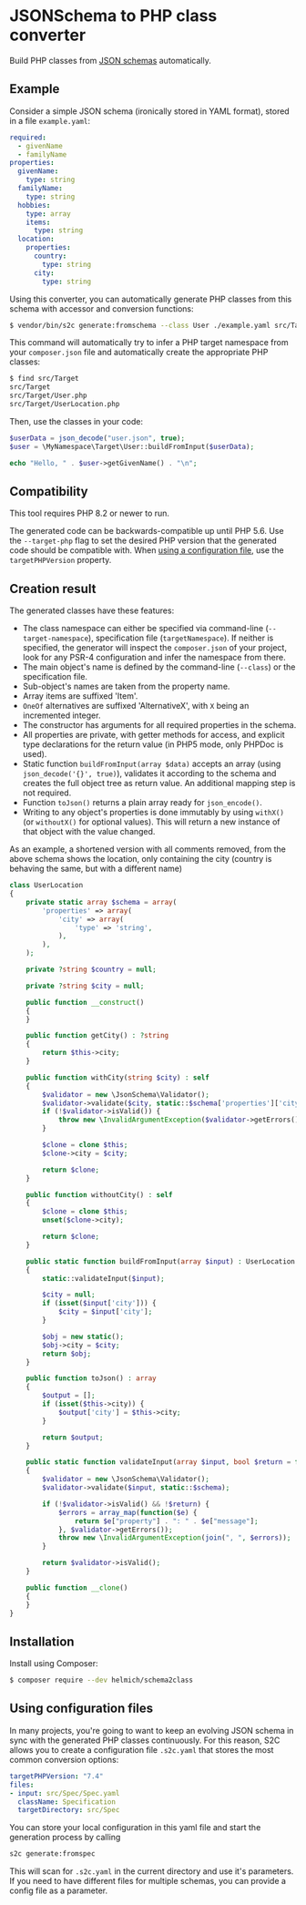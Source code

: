 # JSONSchema to PHP class converter

Build PHP classes from [JSON schemas][jsonschema] automatically.

## Example

Consider a simple JSON schema (ironically stored in YAML format), stored in a file `example.yaml`:

```yaml
required:
  - givenName
  - familyName
properties:
  givenName:
    type: string
  familyName:
    type: string
  hobbies:
    type: array
    items:
      type: string
  location:
    properties:
      country:
        type: string
      city:
        type: string 
```

Using this converter, you can automatically generate PHP classes from this schema
with accessor and conversion functions:

```bash
$ vendor/bin/s2c generate:fromschema --class User ./example.yaml src/Target
```

This command will automatically try to infer a PHP target namespace from your `composer.json` file and automatically create the appropriate PHP classes:

```bash
$ find src/Target
src/Target
src/Target/User.php
src/Target/UserLocation.php
```

Then, use the classes in your code:

```php
$userData = json_decode("user.json", true);
$user = \MyNamespace\Target\User::buildFromInput($userData);

echo "Hello, " . $user->getGivenName() . "\n";
```

## Compatibility

This tool requires PHP 8.2 or newer to run.

The generated code can be backwards-compatible up until PHP 5.6. Use the `--target-php` flag to set the desired PHP version that the generated code should be compatible with. When [using a configuration file](#using-configuration-files), use the `targetPHPVersion` property. 

## Creation result

The generated classes have these features:

- The class namespace can either be specified via command-line (`--target-namespace`), specification file (`targetNamespace`). If neither is specified, the generator will inspect the `composer.json` of your project, look for any PSR-4 configuration and infer the namespace from there.
- The main object's name is defined by the command-line (`--class`) or the specification file.
- Sub-object's names are taken from the property name.
- Array items are suffixed 'Item'.
- `OneOf` alternatives are suffixed 'AlternativeX', with `X` being an incremented integer.
- The constructor has arguments for all required properties in the schema.
- All properties are private, with getter methods for access, and explicit type declarations for the return value (in PHP5 mode, only PHPDoc is used).
- Static function `buildFromInput(array $data)` accepts an array (using `json_decode('{}', true)`), validates it according to the schema and creates the full object tree as return value. An additional mapping step is not required.
- Function `toJson()` returns a plain array ready for `json_encode()`.
- Writing to any object's properties is done immutably by using `withX()` (or `withoutX()` for optional values). This will return a new instance of that object with the value changed.

As an example, a shortened version with all comments removed, from the above schema shows the location, only containing the city (country is behaving the same, but with a different name)

```php
class UserLocation
{
    private static array $schema = array(
        'properties' => array(
            'city' => array(
                'type' => 'string',
            ),
        ),
    );

    private ?string $country = null;

    private ?string $city = null;

    public function __construct()
    {
    }

    public function getCity() : ?string
    {
        return $this->city;
    }

    public function withCity(string $city) : self
    {
        $validator = new \JsonSchema\Validator();
        $validator->validate($city, static::$schema['properties']['city']);
        if (!$validator->isValid()) {
            throw new \InvalidArgumentException($validator->getErrors()[0]['message']);
        }

        $clone = clone $this;
        $clone->city = $city;

        return $clone;
    }

    public function withoutCity() : self
    {
        $clone = clone $this;
        unset($clone->city);

        return $clone;
    }

    public static function buildFromInput(array $input) : UserLocation
    {
        static::validateInput($input);

        $city = null;
        if (isset($input['city'])) {
            $city = $input['city'];
        }

        $obj = new static();
        $obj->city = $city;
        return $obj;
    }

    public function toJson() : array
    {
        $output = [];
        if (isset($this->city)) {
            $output['city'] = $this->city;
        }

        return $output;
    }

    public static function validateInput(array $input, bool $return = false) : bool
    {
        $validator = new \JsonSchema\Validator();
        $validator->validate($input, static::$schema);

        if (!$validator->isValid() && !$return) {
            $errors = array_map(function($e) {
                return $e["property"] . ": " . $e["message"];
            }, $validator->getErrors());
            throw new \InvalidArgumentException(join(", ", $errors));
        }

        return $validator->isValid();
    }

    public function __clone()
    {
    }
}
```

## Installation

Install using Composer:

```bash
$ composer require --dev helmich/schema2class
```

## Using configuration files

In many projects, you're going to want to keep an evolving JSON schema in sync with the generated PHP classes continuously. For this reason, S2C allows you to create a configuration file `.s2c.yaml` that stores the most common conversion options:

```yaml
targetPHPVersion: "7.4"
files:
- input: src/Spec/Spec.yaml
  className: Specification
  targetDirectory: src/Spec
```

You can store your local configuration in this yaml file and start the generation process by calling

```bash
s2c generate:fromspec
```

This will scan for `.s2c.yaml` in the current directory and use it's parameters. If you need to have different files for multiple schemas, you can provide a config file as a parameter.

[jsonschema]: http://json-schema.org/
